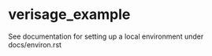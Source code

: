 verisage_example
================
 See documentation for setting up a local environment under docs/environ.rst
